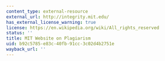 ```yaml
---
content_type: external-resource
external_url: http://integrity.mit.edu/
has_external_license_warning: true
license: https://en.wikipedia.org/wiki/All_rights_reserved
status: ''
title: MIT Website on Plagiarism
uid: b92c5785-e83c-40fb-91cc-3c02d4b2751e
wayback_url: ''
---
```

